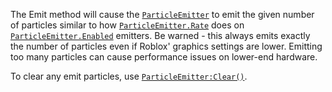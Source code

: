 The Emit method will cause the [`ParticleEmitter`](https://create.roblox.com/docs/reference/engine/classes/ParticleEmitter) to emit the given
number of particles similar to how [`ParticleEmitter.Rate`](https://create.roblox.com/docs/reference/engine/classes/ParticleEmitter#Rate) does on
[`ParticleEmitter.Enabled`](https://create.roblox.com/docs/reference/engine/classes/ParticleEmitter#Enabled) emitters. Be warned - this always emits
exactly the number of particles even if Roblox' graphics settings are
lower. Emitting too many particles can cause performance issues on
lower-end hardware.

To clear any emit particles, use [`ParticleEmitter:Clear()`](https://create.roblox.com/docs/reference/engine/classes/ParticleEmitter#Clear).